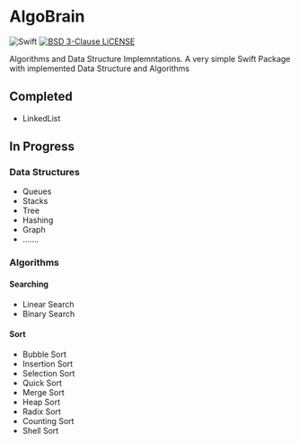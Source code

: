 # AlgoBrain

![Swift](https://github.com/JMatharu/AlgoBrain/workflows/Swift/badge.svg?branch=master)
[![BSD 3-Clause LiCENSE](https://img.shields.io/badge/license-BSD3-brightgreen.svg)](LICENSE)

Algorithms and Data Structure Implemntations.
A very simple Swift Package with implemented Data Structure and Algorithms

## Completed
- LinkedList

## In Progress
### Data Structures
- Queues
- Stacks
- Tree
- Hashing
- Graph
- .......

### Algorithms
#### Searching 
- Linear Search
- Binary Search

#### Sort
- Bubble Sort
- Insertion Sort
- Selection Sort
- Quick Sort
- Merge Sort
- Heap Sort
- Radix Sort
- Counting Sort
- Shell Sort
